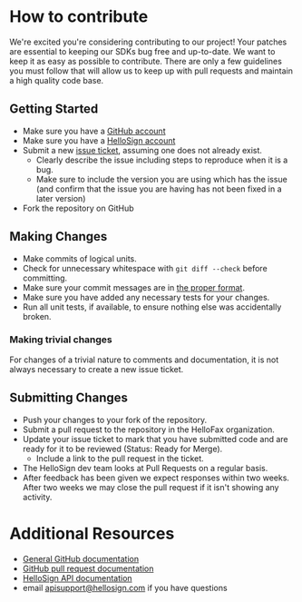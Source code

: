 # How to contribute

We're excited you're considering contributing to our project! Your patches are essential to keeping our SDKs bug free and up-to-date. We want to keep it as easy as possible to contribute. There are only a few guidelines you must follow that will allow us to keep up with pull requests and maintain a high quality code base.

## Getting Started

* Make sure you have a [GitHub account](https://github.com/signup/free)
* Make sure you have a [HelloSign account](http://www.hellosign.com)
* Submit a new [issue ticket](https://github.com/HelloFax/hellosign-java-sdk/issues), assuming one does not already exist.
  * Clearly describe the issue including steps to reproduce when it is a bug.
  * Make sure to include the version you are using which has the issue (and confirm that the issue you are having has not been fixed in a later version)
* Fork the repository on GitHub

## Making Changes

* Make commits of logical units.
* Check for unnecessary whitespace with `git diff --check` before committing.
* Make sure your commit messages are in [the proper format](http://tbaggery.com/2008/04/19/a-note-about-git-commit-messages.html).
* Make sure you have added any necessary tests for your changes.
* Run all unit tests, if available, to ensure nothing else was accidentally broken.

### Making trivial changes

For changes of a trivial nature to comments and documentation, it is not
always necessary to create a new issue ticket.

## Submitting Changes

* Push your changes to your fork of the repository.
* Submit a pull request to the repository in the HelloFax organization.
* Update your issue ticket to mark that you have submitted code and are ready for it to be reviewed (Status: Ready for Merge).
  * Include a link to the pull request in the ticket.
* The HelloSign dev team looks at Pull Requests on a regular basis.
* After feedback has been given we expect responses within two weeks. After two
  weeks we may close the pull request if it isn't showing any activity.

# Additional Resources

* [General GitHub documentation](http://help.github.com/)
* [GitHub pull request documentation](http://help.github.com/send-pull-requests/)
* [HelloSign API documentation](https://www.hellosign.com/api/documentation)
* email apisupport@hellosign.com if you have questions
